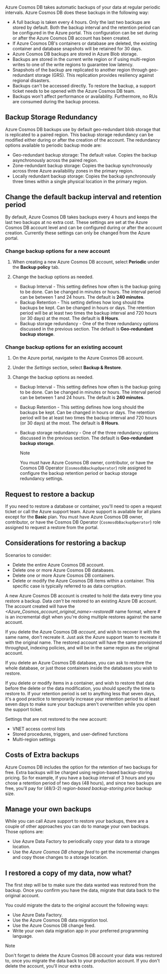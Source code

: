 
Azure Cosmos DB takes automatic backups of your data at regular periodic intervals. Azure Cosmos DB does these backups in the following way:

- A full backup is taken every 4 hours. Only the last two backups are stored by default. Both the backup interval and the retention period can be configured in the Azure portal. This configuration can be set during or after the Azure Cosmos DB account has been created. 
- If Azure Cosmos DB's containers or database are deleted, the existing container and database snapshots will be retained for 30 days.
- Azure Cosmos DB backups are stored in Azure Blob storage.
- Backups are stored in the current write region or if using multi-region writes to one of the write regions to guarantee low latency.
- Snapshots of the backup are replicated to another region through geo-redundant storage (GRS). This replication provides resiliency against regional disasters.
- Backups can't be accessed directly. To restore the backup, a support ticket needs to be opened with the Azure Cosmos DB team.
- Backups won't affect performance or availability. Furthermore, no RUs are consumed during the backup process.

## Backup Storage Redundancy

Azure Cosmos DB backups use by default geo-redundant blob storage that is replicated to a paired region. This backup storage redundancy can be modified either during or after the creation of the account. The redundancy options available to periodic backup mode are:

- Geo-redundant backup storage: The default value. Copies the backup asynchronously across the paired region.
- Zone-redundant backup storage: Copies the backup synchronously across three Azure availability zones in the primary region.
- Locally redundant backup storage: Copies the backup synchronously three times within a single physical location in the primary region.

## Change the default backup interval and retention period

By default, Azure Cosmos DB takes backups every 4 hours and keeps the last two backups at no extra cost. These settings are set at the Azure Cosmos DB account level and can be configured during or after the account creation. Currently these settings can only be changed from the Azure portal.

### Change backup options for a new account

1. When creating a new Azure Cosmos DB account, select **Periodic** under the **Backup policy** tab. 

1. Change the backup options as needed.

    - Backup Interval - This setting defines how often is the backup going to be done. Can be changed in minutes or hours. The interval period can be between 1 and 24 hours. The default is **240 minutes**.
    - Backup Retention - This setting defines how long should the backups be kept. Can be changed in hours or days. The retention period will be at least two times the backup interval and 720 hours (or 30 days) at the most. The default is **8 Hours**. 
    - Backup storage redundancy - One of the three redundancy options discussed in the previous section. The default is **Geo-redundant backup storage**.

### Change backup options for an existing account

1. On the Azure portal, navigate to the Azure Cosmos DB account.

1. Under the *Settings* section, select **Backup & Restore**.

1. Change the backup options as needed.

    - Backup Interval - This setting defines how often is the backup going to be done. Can be changed in minutes or hours. The interval period can be between 1 and 24 hours. The default is **240 minutes**.
    - Backup Retention - This setting defines how long should the backups be kept. Can be changed in hours or days. The retention period will be at least two times the backup interval and 720 hours (or 30 days) at the most. The default is **8 Hours**. 
    - Backup storage redundancy - One of the three redundancy options discussed in the previous section. The default is **Geo-redundant backup storage**.  

        > [!NOTE] 
        > You must have Azure Cosmos DB owner, contributor, or have the Cosmos DB Operator (`CosmosdbBackupOperator`) role assigned to configure the backup retention period or backup storage redundancy settings.

## Request to restore a backup

If you need to restore a database or container, you'll need to open a request ticket or call the Azure support team. Azure support is available for all plans except for the **Basic** plan. You must have Azure Cosmos DB owner, contributor, or have the Cosmos DB Operator (`CosmosdbBackupOperator`) role assigned to request a restore from the portal.

## Considerations for restoring a backup

Scenarios to consider:

- Delete the entire Azure Cosmos DB account.
- Delete one or more Azure Cosmos DB databases.
- Delete one or more Azure Cosmos DB containers.
- Delete or modify the Azure Cosmos DB items within a container. This specific case is typically referred to as data corruption.

A new Azure Cosmos DB account is created to hold the data every time you restore a backup. Data *can't* be restored to an existing Azure DB account. The account created will have the *\<Azure_Cosmos_account_original_name\>-restored#* name format, where # is an incremental digit when you're doing multiple restores against the same account.

If you delete the Azure Cosmos DB *account*, and wish to recover it with the same name, don't recreate it. Just ask the Azure support team to recreate it with the original name. The restored account will have the same provisioned throughput, indexing policies, and will be in the same region as the original account.

If you delete an Azure Cosmos DB database, you can ask to restore the whole database, or just those containers inside the databases you wish to restore.

If you delete or modify items in a container, and wish to restore that data before the delete or the data modification, you should specify the time to restore to. If your retention period is set to anything less that seven days, it's a good practice to temporarily increase your retention period to at least seven days to make sure your backups aren't overwritten while you open the support ticket. 


Settings that are not restored to the new account:
- VNET access control lists
- Stored procedures, triggers, and user-defined functions
- Multi-region settings


## Costs of Extra backups

Azure Cosmos DB includes the option for the retention of two backups for free. Extra backups will be charged using region-based backup-storing pricing. So for example, if you have a backup interval of 3 hours and you chose a retention period of two days (48 hours), and since two backups are free, you'll pay for (48/3-2) *region-based backup-storing price* backup size.

## Manage your own backups

While you can call Azure support to restore your backups, there are a couple of other approaches you can do to manage your own backups. Those options are:

- Use Azure Data Factory to periodically copy your data to a storage location.
- Use the *Azure Cosmos DB change feed* to get the incremental changes and copy those changes to a storage location.

## I restored a copy of my data, now what?

The first step will be to make sure the data wanted was restored from the backup. Once you confirm you have the data, migrate that data back to the original account.

You could migrate the data to the original account the following ways:

- Use Azure Data Factory.
- Use the Azure Cosmos DB data migration tool.
- Use the Azure Cosmos DB change feed.
- Write your own data migration app in your preferred programming language.

> [!NOTE]
> Don't forget to delete the Azure Cosmos DB account your data was restored to, once you migrate the data back to your production account. If you don't delete the account, you'll incur extra costs. 